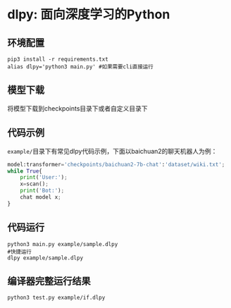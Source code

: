 # dlpy: 面向深度学习的Python

## 环境配置
```shell
pip3 install -r requirements.txt
alias dlpy='python3 main.py' #如果需要cli直接运行
```

## 模型下载

将模型下载到checkpoints目录下或者自定义目录下

## 代码示例

`example/`目录下有常见dlpy代码示例，下面以baichuan2的聊天机器人为例：
```python
model:transformer='checkpoints/baichuan2-7b-chat':'dataset/wiki.txt';
while True{
    print('User:');
    x=scan();
    print('Bot:');
    chat model x;
}
```

## 代码运行
```shell
python3 main.py example/sample.dlpy
#快捷运行
dlpy example/sample.dlpy
```

## 编译器完整运行结果
```shell
python3 test.py example/if.dlpy
```